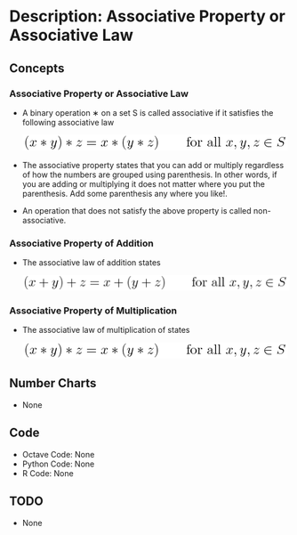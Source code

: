 # Description: Associative Property or Associative Law

## Concepts
### Associative Property or Associative Law
* A binary operation ∗ on a set S is called associative if it satisfies the following associative law

    ![Associative Property](../../code/latex/equations/images/P005_Algebra_AssociativeProperty_01.png)
* The associative property states that you can add or multiply regardless of how the numbers are grouped using 
  parenthesis. In other words, if you are adding or multiplying it does not matter where you put the parenthesis. Add 
  some parenthesis any where you like!.
* An operation that does not satisfy the above property is called non-associative.

### Associative Property of Addition
* The associative law of addition states

    ![Associative Property of Addition](../../code/latex/equations/images/P005_Algebra_AssociativeProperty_02_Addition.png)

### Associative Property of Multiplication
* The associative law of multiplication of states

    ![Associative Property of Multiplication](../../code/latex/equations/images/P005_Algebra_AssociativeProperty_01.png)

## Number Charts
* None

## Code
* Octave Code: None
* Python Code: None
* R Code: None

## TODO
* None
